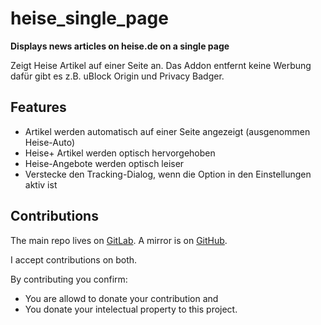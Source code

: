 # heise_single_page

**Displays news articles on heise.de on a single page**

Zeigt Heise Artikel auf einer Seite an.
Das Addon entfernt keine Werbung dafür gibt es z.B. uBlock Origin und Privacy Badger.

## Features

* Artikel werden automatisch auf einer Seite angezeigt (ausgenommen Heise-Auto)
* Heise+ Artikel werden optisch hervorgehoben
* Heise-Angebote werden optisch leiser
* Verstecke den Tracking-Dialog, wenn die Option in den Einstellungen aktiv ist

## Contributions

The main repo lives on [GitLab](https://gitlab.com/dns2utf8/heise_single_page).
A mirror is on [GitHub](https://github.com/dns2utf8/heise_single_page).

I accept contributions on both.

By contributing you confirm:

* You are allowd to donate your contribution and
* You donate your intelectual property to this project.
